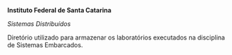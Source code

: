 **Instituto Federal de Santa Catarina**

*Sistemas Distribuídos*

Diretório utilizado para armazenar os laboratórios executados na disciplina de Sistemas Embarcados.

